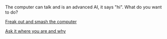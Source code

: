 The computer can talk and is an advanced AI, it says "hi". What do you want to do?

[Freak out and smash the computer](choices/computer-ignores-you/computer-ignores-you.md)

[Ask it where you are and why](choices/explains-apocalypse/apocalypse.md)